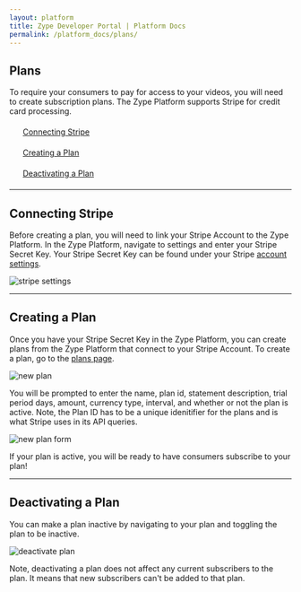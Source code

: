 ```yaml
---
layout: platform
title: Zype Developer Portal | Platform Docs
permalink: /platform_docs/plans/
---
```

## Plans
To require your consumers to pay for access to your videos, you will need to create subscription plans.
The Zype Platform supports Stripe for credit card processing.

<div style="width: 100%;">
<div style="margin: 20px;"><span class="fa fa-file-text" style="margin-right: 4px;"></span>
<a href="#1">
Connecting Stripe</a>
</div>
<div style="margin: 20px;"><span class="fa fa-file-text" style="margin-right: 4px;"></span>
<a href="#2">
Creating a Plan</a>
</div>
<div style="margin: 20px;"><span class="fa fa-file-text" style="margin-right: 4px;"></span>
<a href="#3">
Deactivating a Plan</a>
</div>
</div>

<hr id="1">

## Connecting Stripe
Before creating a plan, you will need to link your Stripe Account to the Zype Platform.
In the Zype Platform, navigate to settings and enter your Stripe Secret Key.
Your Stripe Secret Key can be found under your Stripe [account settings](https://dashboard.stripe.com/account/apikeys).

![stripe settings]({{site.url}}assets/Plan/stripe_key.png)

<hr id="2">

## Creating a Plan
Once you have your Stripe Secret Key in the Zype Platform, you can create plans from the
Zype Platform that connect to your Stripe Account. To create a plan, go to the [plans page](https://admin.zype.com/plans).

![new plan]({{site.url}}assets/Plan/new_plan.png)

You will be prompted to enter the name, plan id, statement description, trial period days,
amount, currency type, interval, and whether or not the plan is active. Note, the Plan ID has to
be a unique idenitifier for the plans and is what Stripe uses in its API queries.

![new plan form]({{site.url}}assets/Plan/plan_details.png)

If your plan is active, you will be ready to have consumers subscribe to your plan!

<hr id="3">

## Deactivating a Plan
You can make a plan inactive by navigating to your plan and toggling the plan to be
inactive.

![deactivate plan]({{site.url}}assets/Plan/activate_plan.png)

Note, deactivating a plan does not affect any current subscribers to the plan.
It means that new subscribers can't be added to that plan.
